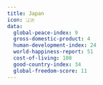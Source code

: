 ```yaml
---
title: Japan
icon: 🇯🇵
data:
  global-peace-index: 9
  gross-domestic-product: 4
  human-development-index: 24
  world-happiness-report: 51
  cost-of-living: 100
  good-country-index: 34
  global-freedom-score: 11
---
```

